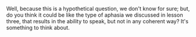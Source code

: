 Well, because this is a hypothetical question, we don't know for sure; but, do
you think it could be like the type of aphasia we discussed in lesson three,
that results in the ability to speak, but not in any coherent way? It's
something to think about.
